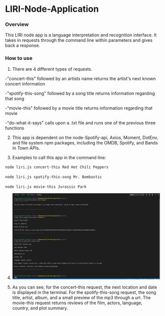 # LIRI-Node-Application

### Overview

This LIRI node app is a language interpretation and recognition interface. It takes in requests through the command line within parameters and gives back a response.

### How to use

1. There are 4 different types of requests.

-"concert-this" followed by an artists name returns the artist's next known concert information


-"spotify-this-song" followed by a song title returns information regarding that song


-"movie-this" followed by a movie title returns information regarding that movie


-"do-what-it-says" calls upon a .txt file and runs one of the previous three functions


2. This app is dependent on the node-Spotify-api, Axios, Moment, DotEnv, and file system npm packages, including the OMDB, Spotify, and Bands In Town APIs.

3. Examples to call this app in the command line:

```
node liri.js concert-this Red Hot Chili Peppers

node liri.js spotify-this-song Mr. Bombastic

node liri.js movie-this Jurassic Park
```
4. ![alt text](liri2.png)

5. As you can see, for the concert-this request, the next location and date is displayed in the terminal. For the spotify-this-song request, the song title, artist, album, and a small preview of the mp3 through a url. The movie-this request returns reviews of the film, actors, language, country, and plot summary.